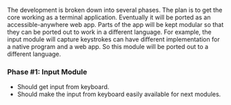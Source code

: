 The development is broken down into several phases. The plan is to get the core working as a terminal application. Eventually it will be ported as an accessible-anywhere web app. Parts of the app will be kept modular so that they can be ported out to work in a different language. For example, the input module will capture keystrokes can have different implementation for a native program and a web app. So this module will be ported out to a different language.

### Phase #1: Input Module
- Should get input from keyboard.
- Should make the input from keyboard easily available for next modules.
